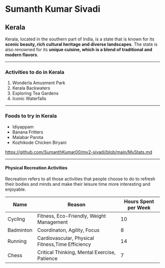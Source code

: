 # Sumanth Kumar Sivadi

## Kerala

Kerala, located in the southern part of India, is a state that is known for its **scenic beauty, rich cultural heritage and diverse landscapes**. The state is also renowned for its **unique cuisine, which is a blend of traditional and modern flavors**.

---

### Activities to do in Kerala

1. Wonderla Amusment Park
2. Kerala Backwaters
3. Exploring Tea Gardens
4. Iconic Waterfalls

---

### Foods to try in Kerala

* Idiyappam
* Banana Fritters
* Malabar Parota
* Kozhikode Chicken Biryani

https://github.com/SumanthKumar00/my2-sivadi/blob/main/MyStats.md

---

#### Physical Recreation Activities

Recreation refers to all those activities that people choose to do to refresh their bodies and minds and make their leisure time more interesting and enjoyable.

| Name | Reason | Hours Spent per Week |
|------|--------|-------------|
| Cycling | Fitness, Eco-Friendly, Weight Management | 10 |
| Badminton | Coordinaton, Agility, Focus | 8 |
| Running | Cardiovascular, Physical Fitness,Time Efficiency | 14 |
| Chess | Critical Thinking, Mental Exercise, Patience | 7 |